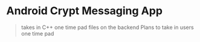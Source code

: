 


# Android Crypt Messaging App
>takes in C++ one time pad files on the backend
>Plans to take in users one time pad 
